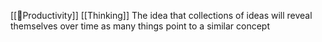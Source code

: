 [[🌳Productivity]] [[Thinking]]
The idea that collections of ideas will reveal themselves over time as many things point to a similar concept
